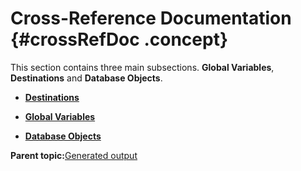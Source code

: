 # Cross-Reference Documentation {#crossRefDoc .concept}

This section contains three main subsections. **Global Variables**, **Destinations** and **Database Objects**.

-   **[Destinations](../../../modules/falcon/output/crossRefDestinations.md)**  

-   **[Global Variables](../../../modules/falcon/output/crossRefGlobalVariables.md)**  

-   **[Database Objects](../../../modules/falcon/output/crossRefDatabaseObjects.md)**  


**Parent topic:**[Generated output](../../../modules/falcon/output/index.md)


